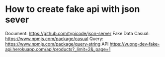 # How to create fake api with json sever

Document: https://github.com/typicode/json-server
Fake Data Casual: https://www.npmjs.com/package/casual
Query: https://www.npmjs.com/package/query-string
API https://vuong-dev-fake-api.herokuapp.com/api/products?_limit=2&_page=1
